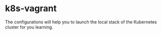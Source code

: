 # k8s-vagrant
The configurations will help you to launch the local stack of the Kubernetes cluster for you learning.
